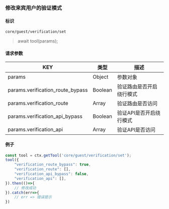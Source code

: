 
### 修改来宾用户的验证模式

#### 标识

`core/guest/verification/set`

> await tool(params);

#### 请求参数

| KEY                              | 类型    | 描述                     |
| -------------------------------- | ------- | ------------------------ |
| params                           | Object  | 参数对象                 |
| params.verification_route_bypass | Boolean | 验证路由是否开启绕行模式 |
| params.verification_route        | Array   | 验证路由是否访问         |
| params.verification_api_bypass   | Boolean | 验证API是否开启绕行模式  |
| params.verification_api          | Array   | 验证API是否访问          |

#### 例子

```javascript
const tool = ctx.getTool('core/guest/verification/set');
tool({
	"verification_route_bypass": true,
	"verification_route": [],
	"verification_api_bypass": false,
	"verification_api": [],
}).then(()=>{
    // 修改成功
}).catch(err=>{
    // err => 错误提示
})
```